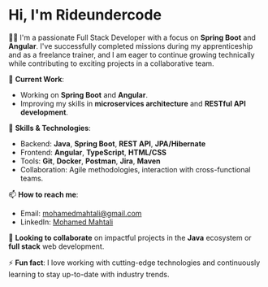 # Hi, I'm Rideundercode

👨‍💻 I'm a passionate Full Stack Developer with a focus on **Spring Boot** and **Angular**. I've successfully completed missions during my apprenticeship and as a freelance trainer, and I am eager to continue growing technically while contributing to exciting projects in a collaborative team.

🔭 **Current Work**:
- Working on **Spring Boot** and **Angular**.
- Improving my skills in **microservices architecture** and **RESTful API development**.

💼 **Skills & Technologies**:
- Backend: **Java**, **Spring Boot**, **REST API**, **JPA/Hibernate**
- Frontend: **Angular**, **TypeScript**, **HTML/CSS**
- Tools: **Git**, **Docker**, **Postman**, **Jira**, **Maven**
- Collaboration: Agile methodologies, interaction with cross-functional teams.

📫 **How to reach me**:
- Email: [mohamedmahtali@gmail.com](mailto:mohamedmahtali@gmail.com)
- LinkedIn: [Mohamed Mahtali](https://www.linkedin.com/in/mohamed-mahtali/)

🌱 **Looking to collaborate** on impactful projects in the **Java** ecosystem or **full stack** web development.

⚡ **Fun fact**: I love working with cutting-edge technologies and continuously learning to stay up-to-date with industry trends.
